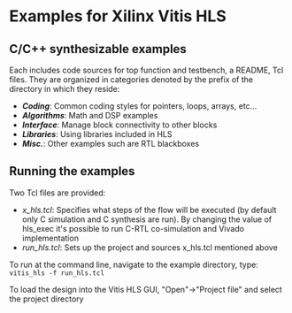 # Examples for Xilinx Vitis HLS

## C/C++ synthesizable examples

Each includes code sources for top function and testbench, a README, Tcl files.  They are organized in categories denoted by the prefix of the directory in which they reside:
* **_Coding_**: Common coding styles for pointers, loops, arrays, etc...
* **_Algorithms_**: Math and DSP examples
* **_Interface_**: Manage block connectivity to other blocks
* **_Libraries_**: Using libraries included in HLS
* **_Misc._**: Other examples such are RTL blackboxes

## Running the examples
Two Tcl files are provided:
* _x_hls.tcl_: Specifies what steps of the flow will be executed (by default only C simulation and C synthesis are run).  By changing the value of hls_exec it's possible to run C-RTL co-simulation and Vivado implementation
* _run_hls.tcl_: Sets up the project and sources x_hls.tcl mentioned above

To run at the command line, navigate to the example directory, type:
`vitis_hls -f run_hls.tcl`

To load the design into the Vitis HLS GUI, "Open"->"Project file" and select the project directory
